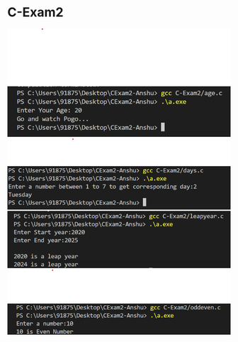 # C-Exam2
![alt text](output-age.c.png) ![alt text](output-days.c.png) ![alt text](output-leapyear.c.png) ![alt text](output-oddeven.c.png)